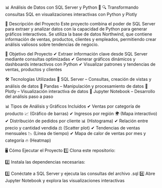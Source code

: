 📊 Análisis de Datos con SQL Server y Python 🚀
🔍 Transformando consultas SQL en visualizaciones interactivas con Python y Plotly

📌 Descripción del Proyecto
Este proyecto combina el poder de SQL Server para extraer y analizar datos con la capacidad de Python para generar gráficos interactivos. Se utiliza la base de datos Northwind, que contiene información de ventas, productos, clientes y empleados, permitiendo crear análisis valiosos sobre tendencias de negocio.

🎯 Objetivo del Proyecto
✔ Extraer información clave desde SQL Server mediante consultas optimizadas
✔ Generar gráficos dinámicos y dashboards interactivos con Python
✔ Visualizar patrones y tendencias de ventas, productos y clientes

🛠️ Tecnologías Utilizadas
🔹 SQL Server – Consultas, creación de vistas y análisis de datos
🔹 Pandas – Manipulación y procesamiento de datos
🔹 Plotly – Visualización interactiva de datos
🔹 Jupyter Notebook – Desarrollo del análisis paso a paso

📊 Tipos de Análisis y Gráficos Incluidos
✔ Ventas por categoría de producto 📈 (Gráfico de barras)
✔ Ingresos por región 🌍 (Mapa interactivo)
✔ Distribución de pedidos por cliente 📊 (Histograma)
✔ Relación entre precio y cantidad vendida ⚖ (Scatter plot)
✔ Tendencias de ventas mensuales 📉 (Línea de tiempo)
✔ Mapa de calor de ventas por mes y categoría 🔥 (Heatmap)


🖥️ Cómo Ejecutar el Proyecto
1️⃣ Clona este repositorio:

2️⃣ Instala las dependencias necesarias:


3️⃣ Conéctate a SQL Server y ejecuta las consultas del archivo .sql
4️⃣ Abre Jupyter Notebook y explora las visualizaciones interactivas